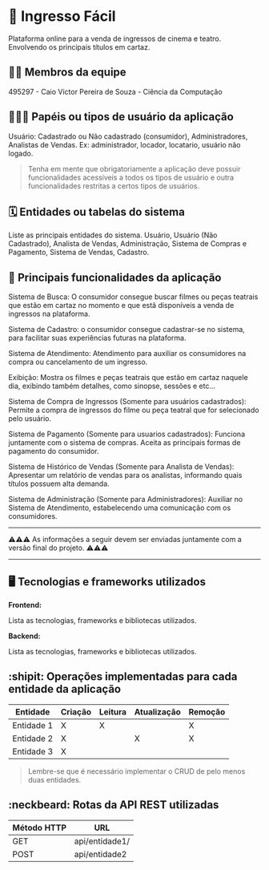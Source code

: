 # :checkered_flag: Ingresso Fácil

Plataforma online para a venda de ingressos de cinema e teatro. Envolvendo os principais títulos em cartaz.

## :technologist: Membros da equipe

495297 - Caio Victor Pereira de Souza - Ciência da Computação

## :people_holding_hands: Papéis ou tipos de usuário da aplicação

Usuário: Cadastrado ou Não cadastrado (consumidor), Administradores, Analistas de Vendas. Ex: administrador, locador, locatario, usuário não logado.

> Tenha em mente que obrigatoriamente a aplicação deve possuir funcionalidades acessíveis a todos os tipos de usuário e outra funcionalidades restritas a certos tipos de usuários.
## :spiral_calendar: Entidades ou tabelas do sistema

Liste as principais entidades do sistema.
Usuário, Usuário (Não Cadastrado), Analista de Vendas, Administração, Sistema de Compras e Pagamento, Sistema de Vendas, Cadastro.

## :triangular_flag_on_post:	 Principais funcionalidades da aplicação


Sistema de Busca: O consumidor consegue buscar filmes ou peças teatrais que estão em cartaz no momento e que estã disponíveis a venda de ingressos na plataforma.

Sistema de Cadastro: o consumidor consegue cadastrar-se no sistema, para facilitar suas experiências futuras na plataforma.

Sistema de Atendimento: Atendimento para auxiliar os consumidores na compra ou cancelamento de um ingresso.

Exibição: Mostra os filmes e peças teatrais que estão em cartaz naquele dia, exibindo também detalhes, como sinopse, sessões e etc...

Sistema de Compra de Ingressos (Somente para usuários cadastrados): Permite a compra de ingressos do filme ou peça teatral que for selecionado pelo usuário.

Sistema de Pagamento (Somente para usuarios cadastrados): Funciona juntamente com o sistema de compras. Aceita as principais formas de pagamento do consumidor.

Sistema de Histórico de Vendas (Somente para Analista de Vendas): Apresentar um relatório de vendas para os analistas, informando quais títulos possuem alta demanda.

Sistema de Administração (Somente para Administradores): Auxiliar no Sistema de Atendimento, estabelecendo uma comunicação com os consumidores. 

----

:warning::warning::warning: As informações a seguir devem ser enviadas juntamente com a versão final do projeto. :warning::warning::warning:


----

## :desktop_computer: Tecnologias e frameworks utilizados

**Frontend:**

Lista as tecnologias, frameworks e bibliotecas utilizados.

**Backend:**

Lista as tecnologias, frameworks e bibliotecas utilizados.


## :shipit: Operações implementadas para cada entidade da aplicação


| Entidade| Criação | Leitura | Atualização | Remoção |
| --- | --- | --- | --- | --- |
| Entidade 1 | X |  X  |  | X |
| Entidade 2 | X |    |  X | X |
| Entidade 3 | X |    |  |  |

> Lembre-se que é necessário implementar o CRUD de pelo menos duas entidades.
## :neckbeard: Rotas da API REST utilizadas

| Método HTTP | URL |
| --- | --- |
| GET | api/entidade1/|
| POST | api/entidade2 |
